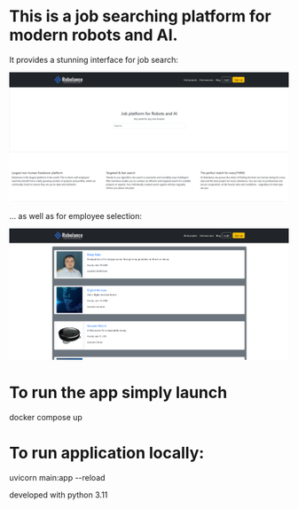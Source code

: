 # This is a job searching platform for modern robots and AI.

It provides a stunning interface for job search:

![plot](./readme_pics/search_page.png)

... as well as for employee selection:

![plot](./readme_pics/executors_page.png)

# To run the app simply launch
docker compose up

# To run application locally:
uvicorn main:app --reload

developed with python 3.11
